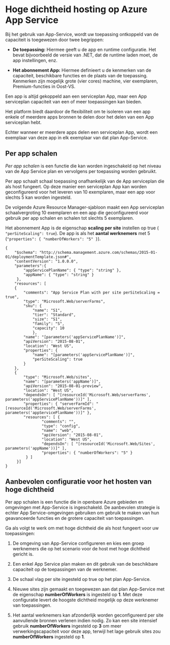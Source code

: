 <properties
    pageTitle="Hoge dichtheid van Azure App Service hosting | Microsoft Azure"
    description="Hoge dichtheid hosting op Azure App Service"
    authors="btardif"
    manager="wpickett"
    editor=""
    services="app-service\web"
    documentationCenter=""/>

<tags
    ms.service="app-service-web"
    ms.workload="web"
    ms.tgt_pltfrm="na"
    ms.devlang="multiple"
    ms.topic="article"
    ms.date="10/24/2016"
    ms.author="byvinyal"/>

# <a name="high-density-hosting-on-azure-app-service"></a>Hoge dichtheid hosting op Azure App Service

Bij het gebruik van App-Service, wordt uw toepassing ontkoppeld van de capaciteit is toegewezen door twee begrippen:

- **De toepassing:** Hiermee geeft u de app en runtime configuratie. Het bevat bijvoorbeeld de versie van .NET, dat de runtime laden moet, de app instellingen, enz.

- **Het abonnement App:** Hiermee definieert u de kenmerken van de capaciteit, beschikbare functies en de plaats van de toepassing. Kenmerken zijn mogelijk grote (vier cores) machine, vier exemplaren, Premium-functies in Oost-VS.

Een app is altijd gekoppeld aan een serviceplan App, maar een App serviceplan capaciteit van een of meer toepassingen kan bieden.

Het platform biedt daardoor de flexibiliteit om te isoleren van een app enkele of meerdere apps bronnen te delen door het delen van een App serviceplan hebt.

Echter wanneer er meerdere apps delen een serviceplan App, wordt een exemplaar van deze app in elk exemplaar van dat plan App-Service.

## <a name="per-app-scaling"></a>Per app schalen
*Per app schalen* is een functie die kan worden ingeschakeld op het niveau van de App Service plan en vervolgens per toepassing worden gebruikt.

Per app schaalt schaal toepassing onafhankelijk van de App serviceplan die als host fungeert. Op deze manier een serviceplan App kan worden geconfigureerd voor het leveren van 10 exemplaren, maar een app voor slechts 5 kan worden ingesteld.

De volgende Azure Resource Manager-sjabloon maakt een App serviceplan schaalvergroting 10 exemplaren en een app die geconfigureerd voor gebruik per app schalen en schalen tot slechts 5 exemplaren.

Het abonnement App is de eigenschap **scaling per site** instellen op true ( `"perSiteScaling": true`). De app is als het **aantal werknemers** met 5 (`"properties": { "numberOfWorkers": "5" }`).

    {
        "$schema": "http://schema.management.azure.com/schemas/2015-01-01/deploymentTemplate.json#",
        "contentVersion": "1.0.0.0",
        "parameters":{
            "appServicePlanName": { "type": "string" },
            "appName": { "type": "string" }
         },
        "resources": [
        {
            "comments": "App Service Plan with per site perSiteScaling = true",
            "type": "Microsoft.Web/serverFarms",
            "sku": {
                "name": "S1",
                "tier": "Standard",
                "size": "S1",
                "family": "S",
                "capacity": 10
                },
            "name": "[parameters('appServicePlanName')]",
            "apiVersion": "2015-08-01",
            "location": "West US",
            "properties": {
                "name": "[parameters('appServicePlanName')]",
                "perSiteScaling": true
            }
        },
        {
            "type": "Microsoft.Web/sites",
            "name": "[parameters('appName')]",
            "apiVersion": "2015-08-01-preview",
            "location": "West US",
            "dependsOn": [ "[resourceId('Microsoft.Web/serverFarms', parameters('appServicePlanName'))]" ],
            "properties": { "serverFarmId": "[resourceId('Microsoft.Web/serverFarms', parameters('appServicePlanName'))]" },
            "resources": [ {
                    "comments": "",
                    "type": "config",
                    "name": "web",
                    "apiVersion": "2015-08-01",
                    "location": "West US",
                    "dependsOn": [ "[resourceId('Microsoft.Web/Sites', parameters('appName'))]" ],
                    "properties": { "numberOfWorkers": "5" }
             } ]
         }]
    }


## <a name="recommended-configuration-for-high-density-hosting"></a>Aanbevolen configuratie voor het hosten van hoge dichtheid

Per app schalen is een functie die in openbare Azure gebieden en omgevingen met App-Service is ingeschakeld. De aanbevolen strategie is echter App Service-omgevingen gebruiken om gebruik te maken van hun geavanceerde functies en de grotere capaciteit van toepassingen.  

Ga als volgt te werk om met hoge dichtheid die als host fungeert voor uw toepassingen:

1. De omgeving van App-Service configureren en kies een groep werknemers die op het scenario voor de host met hoge dichtheid gericht is.

1. Een enkel App Service plan maken en dit gebruik van de beschikbare capaciteit op de toepassingen van de werknemer.

1. De schaal vlag per site ingesteld op true op het plan App-Service.

1. Nieuwe sites zijn gemaakt en toegewezen aan dat plan App-Service met de eigenschap **numberOfWorkers** is ingesteld op **1**. Met deze configuratie levert de hoogste dichtheid mogelijk op deze werknemer van toepassingen.

1. Het aantal werknemers kan afzonderlijk worden geconfigureerd per site aanvullende bronnen verlenen indien nodig. Zo kan een site intensief gebruik **numberOfWorkers** ingesteld op **3** om meer verwerkingscapaciteit voor deze app, terwijl het lage gebruik sites zou **numberOfWorkers** ingesteld op **1**.
